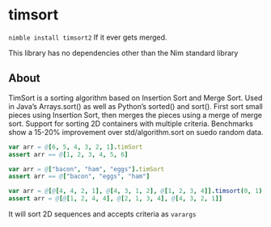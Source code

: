 # timsort

`nimble install timsort2`  If it ever gets merged.

This library has no dependencies other than the Nim standard library

## About

TimSort is a sorting algorithm based on Insertion Sort and Merge Sort.
Used in Java’s Arrays.sort() as well as Python’s sorted() and sort().
First sort small pieces using Insertion Sort, then merges the pieces using
a merge of merge sort. Support for sorting 2D containers with multiple criteria.
Benchmarks show a 15-20% improvement over std/algorithm.sort on suedo random data.


```nim
var arr = @[6, 5, 4, 3, 2, 1].timSort
assert arr == @[1, 2, 3, 4, 5, 6]

var arr = @["bacon", "ham", "eggs"].timSort
assert arr == @["bacon", "eggs", "ham"]

var arr = @[@[4, 4, 2, 1], @[4, 3, 1, 2], @[1, 2, 3, 4]].timsort(0, 1)
assert arr = @[@[1, 2, 4, 4], @[2, 1, 3, 4], @[4, 3, 2, 1]]
```

It will sort 2D sequences and accepts criteria as `varargs`
